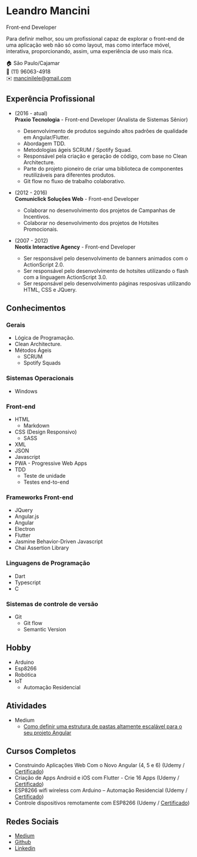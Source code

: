 # Leandro Mancini
Front-end Developer

Para definir melhor, sou um profissional capaz de explorar o front-end de uma aplicação web não só como layout, mas como interface móvel, interativa, proporcionando, assim, uma experiência de uso mais rica.

:house:    São Paulo/Cajamar <br>
:iphone:   (11) 96063-4918 <br>
:envelope:  mancinilele@gmail.com

## Experência Profissional
* (2016 -  atual) <br>
**Praxio Tecnologia** - Front-end Developer (Analista de Sistemas Sênior)
  * Desenvolvimento de produtos seguindo altos padrões de qualidade em Angular/Flutter.
  * Abordagem TDD.
  * Metodologias ágeis SCRUM / Spotify Squad.
  * Responsável pela criação e geração de código, com base no Clean Architecture.
  * Parte do projeto pioneiro de criar uma biblioteca de componentes reutilizáveis para diferentes produtos.
  * Git flow no fluxo de trabalho colaborativo.

* (2012 -  2016) <br>
**Comuniclick Soluções Web** - Front-end Developer
  * Colaborar no desenvolvimento dos projetos de Campanhas de Incentivos.
  * Colaborar no desenvolvimento dos projetos de Hotsites Promocionais.

* (2007 -  2012) <br>
**Neotix Interactive Agency** - Front-end Developer
  * Ser responsável pelo desenvolvimento de banners animados com o ActionScript 2.0.
  * Ser responsável pelo desenvolvimento de hotsites utilizando o flash com a linguagem ActionScript 3.0.
  * Ser responsável pelo desenvolvimento páginas resposivas utilizando HTML, CSS e JQuery.

## Conhecimentos

### Gerais
* Lógica de Programação.
* Clean Architecture.
* Métodos Ágeis
  * SCRUM
  * Spotify Squads

### Sistemas Operacionais
* Windows

### Front-end
* HTML
  * Markdown
* CSS (Design Responsivo)
  * SASS
* XML
* JSON
* Javascript
* PWA - Progressive Web Apps
* TDD
  * Teste de unidade
  * Testes end-to-end
  
### Frameworks Front-end
* JQuery
* Angular.js
* Angular
* Electron
* Flutter
* Jasmine Behavior-Driven Javascript
* Chai Assertion Library

### Linguagens de Programação
* Dart
* Typescript
* C

### Sistemas de controle de versão
* Git
  * Git flow
  * Semantic Version
  
## Hobby
* Arduino
* Esp8266
* Robótica
* IoT
  * Automação Residencial
  
## Atividades
* Medium
  * [Como definir uma estrutura de pastas altamente escalável para o seu projeto Angular](https://medium.com/@mancinileandro/como-definir-uma-estrutura-de-pastas-altamente-escal%C3%A1vel-para-o-seu-projeto-angular-31102e79a33f)

## Cursos Completos
* Construindo Aplicações Web Com o Novo Angular (4, 5 e 6) (Udemy / [Certificado](https://ude.my/UC-B7JYUD08))
* Criação de Apps Android e iOS com Flutter - Crie 16 Apps (Udemy / [Certificado](http://ude.my/UC-U3JNLYVK))
* ESP8266 wifi wireless com Arduino – Automação Residencial (Udemy / [Certificado](http://ude.my/UC-1Z0O7UIK))
* Controle dispositivos remotamente com ESP8266 (Udemy / [Certificado](http://ude.my/UC-CG62XMKF))

## Redes Sociais
*  [Medium](https://medium.com/@mancinileandro)
*  [Github](https://github.com/leandro-mancini)
*  [Linkedin](https://www.linkedin.com/in/leandro-mancini-86301b44/)
